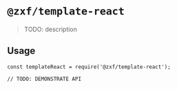 # `@zxf/template-react`

> TODO: description

## Usage

```
const templateReact = require('@zxf/template-react');

// TODO: DEMONSTRATE API
```
